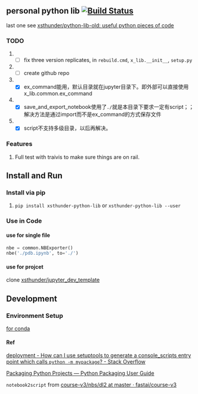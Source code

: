 personal python lib [![Build Status](https://travis-ci.com/xsthunder/python-lib.svg?branch=master)](https://travis-ci.com/xsthunder/python-lib)
------
last one see [xsthunder/python-lib-old: useful python pieces of code](https://github.com/xsthunder/python-lib-old)

### TODO
1. - [ ] fix three version replicates, in `rebuild.cmd`, `x_lib.__init__`, `setup.py`
2. - [ ] create github repo
3. - [x] ex_command能用，默认目录就在jupyter目录下。即外部可以直接使用x_lib.common.ex_command
1. - [x] save_and_export_notebook使用了`./`就是本目录下要求一定有script；；解决方法是通过import而不是ex_command的方式保存文件
1. - [x] script不支持多级目录，以后再解决。
 
### Features

1. Full test with traivis to make sure things are on rail.

 
## Install and Run

### Install via pip

1. `pip install xsthunder-python-lib` or `xsthunder-python-lib --user`

### Use in Code

#### use for single file

```python
nbe = common.NBExporter()
nbe('./pdb.ipynb', to='./')
```
#### use for projcet

clone [xsthunder/jupyter_dev_template](https://github.com/xsthunder/jupyter_dev_template)

## Development

### Environment Setup

[for conda](./config/create-env.sh)


#### Ref 

[deployment - How can I use setuptools to generate a console_scripts entry point which calls `python -m mypackage`? - Stack Overflow](https://stackoverflow.com/questions/27784271/how-can-i-use-setuptools-to-generate-a-console-scripts-entry-point-which-calls)

[Packaging Python Projects — Python Packaging User Guide](http://packaging.python.org/tutorials/packaging-projects/)

`notebook2script` from [course-v3/nbs/dl2 at master · fastai/course-v3](https://github.com/fastai/course-v3/tree/master/nbs/dl2)
